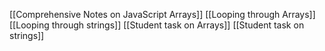 [[Comprehensive Notes on JavaScript Arrays]]
[[Looping through Arrays]]
[[Looping through strings]]
[[Student task on Arrays]]
[[Student task on strings]]